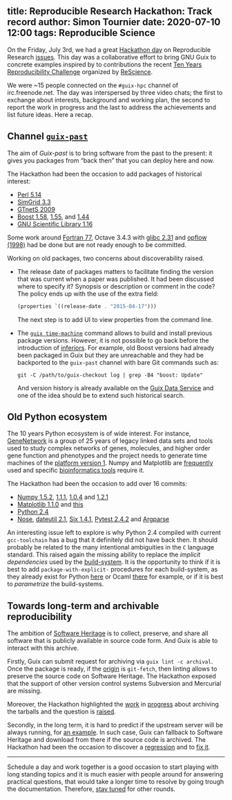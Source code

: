 title: Reproducible Research Hackathon: Track record
author: Simon Tournier
date: 2020-07-10 12:00
tags: Reproducible Science
---

On the Friday, July 3rd, we had a great [Hackathon
day](https://hpc.guix.info/blog/2020/06/reproducible-research-hackathon/) on
Reproducible Research
[issues](https://en.wikipedia.org/wiki/Replication_crisis).  This day was a
collaborative effort to bring GNU Guix to concrete examples inspired by to
contributions the recent [Ten Years Reproducibility
Challenge](https://rescience.github.io/ten-years/) organized by
[ReScience](https://rescience.github.io).

We were ~15 people connected on the `#guix-hpc` channel of irc.freenode.net.
The day was interspersed by three video chats; the first to exchange about
interests, background and working plan, the second to report the work in
progress and the last to address the achievements and list future ideas.  Here
a recap.

## Channel [`guix-past`](https://gitlab.inria.fr/guix-hpc/guix-past)

The aim of _Guix-past_ is to bring software from the past to the present: it
gives you packages from “back then” that you can deploy here and now.

The Hackathon had been the occasion to add packages of historical interest:

 - [Perl 5.14](https://gitlab.inria.fr/guix-hpc/guix-past/-/commit/b21bfbf70a39457b5491c1fbaf0f30d442767e87)
 - [SimGrid
   3.3](https://gitlab.inria.fr/guix-hpc/guix-past/-/commit/9b43fd25c893c4c04e89f9cf3b65dd1030dbfc91)
 - [GTnetS 2009](https://gitlab.inria.fr/guix-hpc/guix-past/-/commit/743993ae60ceb607b5a1c8783dfc27718cfa2d1f)
 - [Boost
   1.58](https://gitlab.inria.fr/guix-hpc/guix-past/-/commit/0eb2aae7d7bf92ae10d657d44f559fc614a9337b),
   [1.55](https://gitlab.inria.fr/guix-hpc/guix-past/-/commit/a287e663f74b19f17f8224cc3ee8691ae0e20274),
   and
   [1.44](https://gitlab.inria.fr/guix-hpc/guix-past/-/commit/24331f71317f4f01dc285ffe4af419e7a0798217)
 - [GNU Scientific Library 1.16](https://gitlab.inria.fr/guix-hpc/guix-past/-/commit/253271a829b2d749a4d350ac92806187924b4342)

Some work around [Fortran
77](https://github.com/ReScience/submissions/issues/41), Octave 3.4.3 with
[glibc
2.31](https://hg.savannah.gnu.org/hgweb/octave/file/b0e70a71647b/liboctave/lo-mappers.cc#l48)
and [opflow (1998)](https://github.com/ReScience/submissions/issues/43) had be
done but are not ready enough to be committed.

Working on old packages, two concerns about discoverability raised.

 - The release date of packages matters to facilitate finding the version that
   was current when a paper was published.  It had been discussed where to
   specify it? Synopsis or description or comment in the code?  The policy
   ends up with the use of the extra field:

   ```scheme
   (properties `((release-date . "2015-04-17")))
   ```

    The next step is to add UI to view properties from the command line.

 - The [`guix
   time-machine`](https://guix.gnu.org/manual/en/guix.html#Invoking-guix-time_002dmachine)
   command allows to build and install previous package versions.  However, it
   is not possible to go back before the introduction of
   [inferiors](https://gitlab.inria.fr/guix-hpc/guix-past/-/commit/b21bfbf70a39457b5491c1fbaf0f30d442767e87).
   For example, old Boost versions had already been packaged in Guix but they
   are unreachable and they had be backported to the `guix-past` channel with
   bare Git commands such as:

   ```
   git -C /path/to/guix-checkout log | grep -B4 "boost: Update"
   ```

   And version history is already available on the [Guix Data
   Service](https://data.guix.gnu.org/repository/1/branch/master/package/boost)
   and one of the idea should be to extend such historical search.

## Old Python ecosystem

The 10 years Python ecosystem is of wide interest.  For instance,
[GeneNetwork](https://genenetwork.org/) is a group of 25 years of legacy
linked data sets and tools used to study complex networks of genes, molecules,
and higher order gene function and phenotypes and the project needs to
generate time machines of the [platform version
1](http://gn1.genenetwork.org/webqtl/main.py).  Numpy and Matplotlib are
[frequently](https://github.com/ReScience/ten-years/issues/1) used and
specific [bioinformatics
tools](http://git.genenetwork.org/guix-bioinformatics/guix-bioinformatics)
require it.

The Hackathon had been the occasion to add over 16 commits:

 - [Numpy
   1.5.2](https://gitlab.inria.fr/guix-hpc/guix-past/-/commit/92bed98f7b0a411af695365e2e9ee2fdca470cab),
   [1.1.1](https://gitlab.inria.fr/guix-hpc/guix-past/-/commit/1050a67af1e04d300490eceb47dbb1d3569726ef),
   [1.0.4](https://gitlab.inria.fr/guix-hpc/guix-past/-/commit/2df4784cdb772667dcfd15638d32873b14c30262)
   and
   [1.2.1](https://gitlab.inria.fr/guix-hpc/guix-past/-/commit/53b992ae097cfb32972fe4de00f0a85cedb14235)
 - [Matplotlib
   1.1.0](https://gitlab.inria.fr/guix-hpc/guix-past/-/commit/ec24146a409ea05d793bca3ee315b954cd63e739)
   and [this](https://gitlab.inria.fr/guix-hpc/guix-past/-/commit/b04954f7048656a09a7397aacffb2420ed14192a)
 - [Python 2.4](https://gitlab.inria.fr/guix-hpc/guix-past/-/commit/45e749acd98d0627e9d8640d3d9ce2ea0749d79b)
 - [Nose](https://gitlab.inria.fr/guix-hpc/guix-past/-/commit/e3eaf0b32c77d35cecfed63c5f816552f49d10bb),
   [dateutil
   2.1](https://gitlab.inria.fr/guix-hpc/guix-past/-/commit/c155c0e337db1bb3f328e250e36c2431200fa80e),
   [Six
   1.4.1](https://gitlab.inria.fr/guix-hpc/guix-past/-/commit/6e56a6a896b11c97252aac9c226a7e71e0c3f9c1),
   [Pytest
   2.4.2](https://gitlab.inria.fr/guix-hpc/guix-past/-/commit/cc38fa0220ff0453f2dc56af42d9618692abb9a1)
   and [Argparse](https://gitlab.inria.fr/guix-hpc/guix-past/-/commit/a7d444c10a3cdeecacc5a8e0a19041989ba5f355)

An interesting issue left to explore is why Python 2.4 compiled with current
`gcc-toolchain` has a bug that it definitely did not have back then.  It
should probably be related to the many intentional ambiguities in the `C`
language standard.  This raised again the missing ability to replace the
_implicit dependencies_ used by the
[build-system](https://guix.gnu.org/manual/en/guix.html#Build-Systems).  It is
the opportunity to think if it is best to add `package-with-explicit-`
procedures for each build-system, as they already exist for
Python [here](https://git.savannah.gnu.org/cgit/guix.git/tree/guix/build-system/python.scm#n73)
or
Ocaml [there](https://git.savannah.gnu.org/cgit/guix.git/tree/guix/build-system/ocaml.scm#n99)
for example, or if it is best to _parametrize_ the build-systems.

## Towards long-term and archivable reproducibility

The ambition of [Software Heritage](https://www.softwareheritage.org/) is to
collect, preserve, and share all software that is publicly available in source
code form.  And Guix is able to interact with this archive.

Firstly, Guix can submit request for archiving via `guix lint -c archival`.
Once the package is ready, if the
[origin](https://guix.gnu.org/manual/en/guix.html#origin-Reference) is
`git-fetch`, then linting allows to preserve the source code on Software
Heritage.  The Hackathon exposed that the support of other version control
systems Subversion and Mercurial are missing.

Moreover, the Hackathon highlighted the
[work](https://forge.softwareheritage.org/source/swh-loader-core/browse/master/swh/loader/package/nixguix/)
in [progress](https://forge.softwareheritage.org/T2485) about archiving the
tarballs and the question is [raised](https://forge.softwareheritage.org/T2430).

Secondly, in the long term, it is hard to predict if the upstream server will
be always running, for [an example](http://issues.guix.gnu.org/42162).  In
such case, Guix can fallback to Software Heritage and download from there if
the source code is archived.  The Hackathon had been the occasion to discover
a [regression](http://issues.guix.gnu.org/42286) and to [fix
it](https://git.savannah.gnu.org/cgit/guix.git/commit/?id=722ad41c44a499d2250c79527ef7d069ca728de0).

---
Schedule a day and work together is a good occasion to start playing with long
standing topics and it is much easier with people around for answering
practical questions, that would take a longer time to resolve by going trough
the documentation.  Therefore, [stay tuned](https://hpc.guix.info/blog/) for
other rounds.

